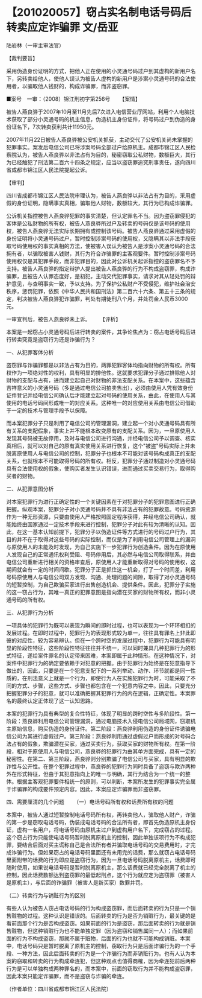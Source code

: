 # 【201020057】窃占实名制电话号码后转卖应定诈骗罪 文/岳亚

陆岩林（一审主审法官）

【裁判要旨】

采用伪造身份证明的方式，把他人正在使用的小灵通号码过户到其虚构的新用户名下，另转卖给他人，使他人误认为被告人虚构的新用户是涉案小灵通号码的合法使用者，以骗取他人钱财的，构成诈骗罪，而非盗窃罪。

■案号　一审：（2008）锦江刑初字第256号 　　【案情】

被告人燕良骅于2007年10月至11月先后7次进入电信营业厅网站，利用个人电脑技术获取了部分小灵通号码的机主信息，伪造机主身份证件，将号码过户到伪造的身份证名下，7次转卖获利共计11950元。

2007年11月22日被告人燕良骅被公安机关抓获，主动交代了公安机关尚未掌握的犯罪事实。案发后电信公司已将涉案号码全部过户给原机主。成都市锦江区人民检察院认为，被告人燕良骅以非法占有为目的，秘密窃取公私财物，数额巨大，其行为已经触犯了刑法第二百六十四条之规定，应当以盗窃罪追究刑事责任，遂向四川省成都市锦江区人民法院提起公诉。

【审判】

四川省成都市锦江区人民法院审理认为，被告人燕良骅以非法占有为目的，采用虚假的身份证明，隐瞒事实真相，骗取他人财物，数额较大，其行为已构成诈骗罪。

公诉机关指控被告人燕良骅犯罪的事实清楚，但认定罪名不当。因为盗窃罪侵犯的客体是公私财物的所有权，被告人燕良骅所过户及转卖的号码仅是该号码的使用权，被告人燕良骅无法实际长期拥有或控制该号码。被告人燕良骅通过采用虚假的身份证明将小灵通号码过户，暂时控制涉案号码的使用权，又隐瞒其以非法手段获取号码使用权的事实真相的方法，使被害人误认为被告人是涉案小灵通号码的合法拥有者，以骗取被害人钱财，其行为符合诈骗罪的主客观要件。暂时控制涉案号码使用权仅是其犯罪手段，而非犯罪目的，因此对公诉机关起诉指控的盗窃罪名不予支持。被告人燕良骅的指定辩护人提出被告人燕良骅的行为不构成盗窃罪，构成诈骗罪，且被告人认罪态度好，是初犯，主动交代犯罪事实，请求对其从轻处罚的辩护意见，与查明事实一致，予以支持。为了保护公私财产不受侵犯，维护社会治安秩序，惩罚犯罪，依照《中华人民共和国刑法》第二百六十六条、第五十三条的规定，判决被告人燕良骅犯诈骗罪，判处有期徒刑八个月，并处罚金人民币3000元。

一审宣判后，被告人燕良骅未上诉。 　　【评析】

本案是一起窃占小灵通号码后进行转卖的案件，其争论焦点为：窃占电话号码后进行转卖究竟是盗窃行为还是诈骗行为？

一、从犯罪客体分析

盗窃罪与诈骗罪都是以非法占有为目的，两罪犯罪客体均指向财物的所有权。所有权作为一项绝对性的权利，具有明显的排他性。这就要求犯罪分子通过排除他人对财物的支配与占有，进而建立起自己对财物的非法支配关系。在本案中，这些蕴含吉祥意义的小灵通号码（多是通过电信公司拍卖售出），必须由使用人凭有效身份证件登记并经电信公司确认后才能建立起对号码的使用关系，由此，在使用人与其使用的电话号码间形成唯一的对应关系。这种唯一的对应使用关系由电信公司借助于一定的技术与管理手段予以保障。

而本案犯罪分子只是利用了电信公司的管理漏洞，建立起一个对小灵通号码具有所有关系的支配假象，事实上并不能根本改变原有的支配关系。因为，一旦原使用人发现其号码被无故停用，及时与电信公司进行沟通，并经电信公司予以调查、核实真相后，就可以对自己的原有真实使用关系进行恢复，这个"被盗"号码实际上并未脱离原使用人与电信公司的控制，犯罪分子也根本不可能对该号码构成真正的支配关系，也就根本不可能取得号码的所有权。相反，犯罪分子通过制造对小灵通号码具有合法使用权的假象，使购买者发生认识错误，进而通过买卖交易行为，取得购买者的财物。

二、从犯罪意图分析

对本案犯罪行为进行正确定性的一个关键因素在于对犯罪分子的犯罪意图进行正确把握。纵观本案，犯罪分子对小灵通号码并不具有非法占有的犯罪故意。号码资源作为一种无形资源，只要由使用人严格按照固定程序获得，并经电信公司确认，就能始终由国家通过一定技术手段来进行控制，犯罪分子对此有较为清晰的认知。因此，在这一基本认知前提下，犯罪分子以伪造证件等方式进行的号码过户行为，其目的并不在于取得对这些号码的实际控制，而仅是为了利用电信公司管理上的漏洞与原使用人的未能及时发现，为自己实施下一步犯罪行为创造条件。因为在原使用人发现自己的正常通讯权利受阻、号码停用后，其必然与电信公司取得联系，并由电信公司重新进行相关的资格审查后，原使用人才能重新取得对号码的使用权，这期间就会有一定的时间间歇。犯罪分子正是抓住这一机会，打了一个时间差，利用号码原使用人与电信公司双方发现、沟通、处理问题的间隙，取得了对小灵通号码的短暂控制，为自己欺骗买家进行出售创造机会、提供条件。因此，犯罪分子实施的这一窃占行为，其唯一真正的犯罪意图是指向潜在买家的财物所有权，而非小灵通号码的所有权。

三、从犯罪行为分析

一项具体的犯罪行为既可以表现为瞬间的即时过程，也可以表现为一个环环相扣的发展过程。在即时过程中，犯罪行为的表现形式较为单一，往往具有罪名上非此即彼的对应性，较为容易辨认。但在一个跨时空的发展过程中，犯罪行为可能具有明显的阶段性特征，这些阶段性特征往往并不统一，可以同时兼具几种犯罪行为的形式特征，遂给案件罪名的认定带来困难，本案即属于此种情形。在这种情况下，对案件中犯罪行为的确定要依赖于对犯意的把握。由于犯罪行为始终是在犯意指导下做出的，因此，只要是在一个犯意支配下的一系列举动、动作、环节就都是同一性质的，在刑法意义上就是一个行为，即使行为人在实施犯罪行为时，可能采取了不同的方式、步骤，这些方式、步骤也都包含在一个犯意内容之中。因此，只要充分把握犯罪分子的犯意，就可以准确把握其犯罪行为的内在逻辑，正确定性。本案罪名的最终认定正体现了这一认知思路。

本案的犯罪行为具有典型的复合性特征，体现了明显的跨时空性与多阶段性。第一阶段：燕良骅利用电信公司管理漏洞，通过电脑技术入侵电信公司局域网，窃取机主原始信息，购买伪造的身份证件。第二阶段：燕良骅利用伪造的身份证件诱骗电信公司为其进行虚假过户。第三阶段：燕良骅利用通过虚假过户而形成的对号码合法占有的假象，欺骗潜在买家，通过买卖行为，获取买家的财物所有权。在第一阶段，相对于原使用人与电信公司，燕良骅的犯罪行为由其单方面完成，具有一定的秘密性。在第二、第三阶段，燕良骅则分别欺骗了电信公司与买家，具有明显的欺诈性与公开性。在整个犯罪过程中，燕良骅的犯罪行为同时具备了盗窃与欺诈两种外在形式特征，但由于其犯意指向上的唯一与明确，其行为结合为一个统一的整体。根据主客观犯罪要件相统一的原则，可以判断，本案所发生的犯罪事实完全属于诈骗罪的构成要件预定内容。因此，本案应定诈骗罪而非盗窃罪。

四、需要厘清的几个问题 　　（一）电话号码所有权和话费所有权的问题

本案中，被告人通过短暂控制电话号码所有权，再转卖他人，骗取他人财产，诈骗的第一步是窃取电话号码，伪装成电话号码的合法所有者，即首先伪造原机主身份证，虚构一名用户，将电话号码由原机主过户到虚构用户名下，完成窃占的过程。这个窃占行为只能使电话号码暂时脱离原机主的控制，因此单独该项行为不构成犯罪，要结合后面对买主谎称自己是合法所有者并骗取电话号码的交易费用时，才完成诈骗行为。但如果窃占的电话号码里面还有未用完的话费，那么就窃占电话号码里面附带的话费的行为即应是盗窃行为，因为一旦电话号码脱离原机主，话费即可随时使用，如果说电话号码是暂时脱离原机主，那么话费就已经完全脱离了机主的控制，因此话费数额达到盗窃罪的最低起刑点，这个行为就应定为盗窃罪（被害人是原机主），与后面的诈骗罪（被害人是新买家）数罪并罚。

（二）转卖行为与销赃行为的区别

有些人认为被告人窃占电话号码的行为构成盗窃罪，而后面转卖的行为只是一个销售赃物的过程。这种认识是错误的。后面转卖的行为是否为销赃行为，最关键的是看前面那个行为是否构成盗窃。如果前面的行为是盗窃，那后面转卖的行为就是销售赃物，但这种销赃行为也不能单独定罪（因为盗窃和销售属同一人）；而如果前面的行为不构成盗窃，那就不属于赃物，后面的行为也就不可能构成销赃。本案中，电话号码只是暂时脱离了原机主的控制，窃取行为只是后面诈骗行为的一个手段、一种方法，因此后面转卖的行为是一个诈骗行为而非销赃行为。也有人认为本案的窃取和转卖的行为构成牵连犯，但这种观点也值得商榷，因为牵连犯前后两种行为是可以单独构成两种罪名的，而本案中，前面的窃取行为并不能构成盗窃罪，因此本案只能定诈骗罪，而不是盗窃与诈骗的牵连。

（作者单位：四川省成都市锦江区人民法院）